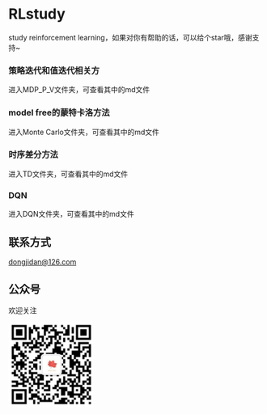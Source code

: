 # RLstudy
study reinforcement learning，如果对你有帮助的话，可以给个star哦，感谢支持~
### 策略迭代和值迭代相关方
进入MDP_P_V文件夹，可查看其中的md文件
### model free的蒙特卡洛方法
进入Monte Carlo文件夹，可查看其中的md文件
### 时序差分方法
进入TD文件夹，可查看其中的md文件
### DQN
进入DQN文件夹，可查看其中的md文件
## 联系方式
dongjidan@126.com
## 公众号
欢迎关注

![gzh](https://github.com/dqdallen/RLstudy/blob/main/gzh.png)

